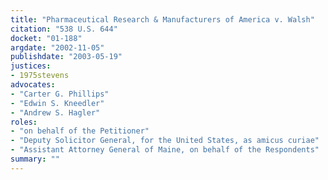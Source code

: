 ```yaml
---
title: "Pharmaceutical Research & Manufacturers of America v. Walsh"
citation: "538 U.S. 644"
docket: "01-188"
argdate: "2002-11-05"
publishdate: "2003-05-19"
justices:
- 1975stevens
advocates:
- "Carter G. Phillips"
- "Edwin S. Kneedler"
- "Andrew S. Hagler"
roles:
- "on behalf of the Petitioner"
- "Deputy Solicitor General, for the United States, as amicus curiae"
- "Assistant Attorney General of Maine, on behalf of the Respondents"
summary: ""
---
```


